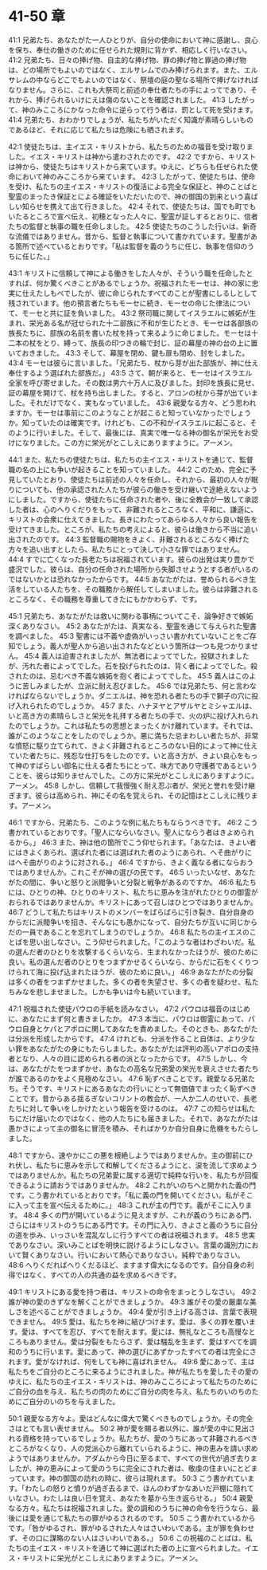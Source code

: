 # 41-50 章

41:1 兄弟たち、あなたがた一人ひとりが、自分の使命において神に感謝し、良心を保ち、奉仕の働きのために任せられた規則に背かず、相応しく行いなさい。
41:2 兄弟たち、日々の捧げ物、自主的な捧げ物、罪の捧げ物と罪過の捧げ物は、どの場所でもよいのではなく、エルサレムでのみ捧げられます。また、エルサレムの中ならどこでもよいのではなく、祭壇の庭の聖なる場所で捧げなければなりません。さらに、これも大祭司と前述の奉仕者たちの手によってであり、それから、捧げられるいけにえは傷のないことを確認されました。
41:3 したがって、神のみこころにかなった命令に逆らって行う者は、罰として死を受けます。
41:4 兄弟たち、おわかりでしょうが、私たちがいただく知識が素晴らしいものであるほど、それに応じて私たちは危険にも晒されます。

42:1 使徒たちは、主イエス・キリストから、私たちのための福音を受け取りました。イエス・キリストは神から遣わされたのです。
42:2 ですから、キリストは神から、使徒たちはキリストから来ています。ゆえに、どちらも任ぜられた使命において神のみこころから来ています。
42:3 したがって、使徒たちは、使命を受け、私たちの主イエス・キリストの復活による完全な保証と、神のことばと聖霊のまったき保証とによる確証をいただいたので、神の御国の到来という喜ばしい知らせを携えて出て行きました。
42:4 それで、使徒たちは、国でも町でもいたるところで宣べ伝え、初穂となった人々に、聖霊が証しするとおりに、信者たちの監督と執事の職を任命しました。
42:5 使徒たちのこうした行いは、新奇な流儀ではありません。昔から、監督と執事について書かれています。聖書がある箇所で述べているとおりです。「私は監督を義のうちに任じ、執事を信仰のうちに任じた。」

43:1 キリストに信頼して神による働きをした人々が、そういう職を任命したとすれば、何か驚くべきことがあるでしょうか。祝福されたモーセは、神の家に忠実に仕えたしもべでしたが、彼に命じられたすべてのことが聖書にしるしとして残されています。他の預言者たちもモーセに続き、モーセの命じた律法について、モーセと共に証を負いました。
43:2 祭司職に関してイスラエルに嫉妬が生まれ、栄光ある名が冠せられた十二部族に不和が生じたとき、モーセは各部族の族長たちに、部族の名前を書いた杖を持って来るように命じました。モーセは十二本の杖をとり、縛って、族長の印つきの輪で封じ、証の幕屋の神の台の上に置いておきました。
43:3 そして、幕屋を閉め、鍵も扉も閉め、封をしました。
43:4 モーセは彼らに言いました。「兄弟たち、杖から芽が出た部族が、神に仕え奉仕するよう選ばれた部族だ。」
43:5 さて、朝が来ると、モーセはイスラエル全家を呼び寄せました。その数は男六十万人に及びました。封印を族長に見せ、証の幕屋を開けて、杖を持ち出しました。すると、アロンの杖から芽が出ていました。それだけでなく、実もなっていました。
43:6 親愛なる方々、どう思われますか。モーセは事前にこのようなことが起こると知っていなかったでしょうか。知っていたのは確実です。けれども、この不和がイスラエルに起こると、そのように行いました。そして、最後には、真実で唯一なる神の御名が栄光をお受けになりました。この方に栄光がとこしえにありますように。アーメン。

44:1 また、私たちの使徒たちは、私たちの主イエス・キリストを通じて、監督職の名の上にも争いが起きることを知っていました。
44:2 このため、完全に予見していたとおり、使徒たちは前述の人々を任命し、それから、最初の人々が眠りについても、他の承認された人たちが彼らの働きを受け継いで途絶えないようにしました。ですから、使徒たちに任命された者や、後に全教会が一致して承認した者は、心のへりくだりをもって、非難されるところなく、平和に、謙遜に、キリストの会衆に仕えてきました。長きにわたってあらゆる人々から良い報告を受けてきました。ところが、私たちの考えによると、彼らは働きから不当に追い出されたのです。
44:3 監督職の賜物をきよく、非難されるところなく捧げた方々を追い出すとしたら、私たちにとって決して小さな罪ではありません。
44:4 すでに亡くなった長老たちは祝福されています。彼らの出発は実り豊かで盛況でした。彼らは、自分の任命された場所から失脚させようとする者がいるのではないかとは恐れなかったからです。
44:5 あなたがたは、誉められるべき生活をしている人たちを、その職務から解任してしまいました。彼らは非難されるところなく、その職務を尊重してきたにもかかわらず、です。

45:1 兄弟たち、あなたがたは救いに関わる事柄についてこそ、論争好きで嫉妬深くありなさい。
45:2 あなたがたは、真実なる、聖霊を通じて与えられた聖書を調べました。
45:3 聖書には不義や虚偽がいっさい書かれていないことをご存知でしょう。義人が聖人から追い出されたなどという箇所は一つも見つかりません。
45:4 義人は迫害されましたが、無法者によってでした。投獄されましたが、汚れた者によってでした。石を投げられたのは、背く者によってでした。殺されたのは、忌むべき不義な嫉妬を抱く者によってでした。
45:5 義人はこのように苦しみましたが、立派に耐え忍びました。
45:6 では兄弟たち、何と言わなければならないでしょうか。ダニエルは、神を恐れる者たちの手で獅子の穴に投げ入れられたのでしょうか。
45:7 また、ハナヌヤとアザルヤとミシャエルは、いと高き方の素晴らしさと栄光を礼拝する者たちの手で、火の炉に投げ入れられたのでしょうか。これは私たちの思想とまったくかけ離れています。それでは、誰がこのようなことをしたのでしょうか。悪に満ちた忌まわしい者たちが、非常な憤怒に駆り立てられて、きよく非難されるところのない目的によって神に仕えていた者たちに、残忍な仕打ちをしたのです。いと高き方が、きよい良心をもって神のすばらしい御名に仕える者たちにとって、味方であり守護者であるということを、彼らは知りませんでした。この方に栄光がとこしえにありますように。アーメン。
45:8 しかし、信頼して我慢強く耐え忍ぶ者が、栄光と誉れを受け継ぎます。彼らは高められ、神にその名を覚えられ、その記憶はとこしえに残ります。アーメン。

46:1 ですから、兄弟たち、このような例に私たちもならうべきです。
46:2 こう書かれているとおりです。「聖人にならいなさい。聖人にならう者はきよめられるから。」
46:3 また、神は他の箇所でこう仰せられます。「あなたは、きよい者にはきよくあられ、選ばれた者には選ばれた者のようにあられ、へそ曲がりにはへそ曲がりのように対される。」
46:4 ですから、きよく義なる者にならおうではありませんか。これこそが神の選びの民です。
46:5 いったいなぜ、あなたがたの間に、争いと怒りと派閥争いと分裂と戦争があるのですか。
46:6 私たちには、ひとりの神、ひとりのキリスト、私たちに恵みを注がれたひとりの御霊がおられるではありませんか。キリストにあって召しはひとつではありませんか。
46:7 どうして私たちはキリストのメンバーをばらばらに引き裂き、自分自身のからだに派閥争いを招き、そんなにも愚かになって、自分たちが互いに同じからだの一員であることを忘れてしまうのでしょうか。
46:8 私たちの主イエスのことばを思い出しなさい。こう仰せられました。「このような者はわざわいだ。私の選んだ者のひとりを攻撃するくらいなら、生まれなかったほうが、彼のために良い。私の選んだ者のひとりをつまずかせるくらいなら、からだに石をくくりつけられて海に投げ込まれたほうが、彼のために良い。」
46:9 あなたがたの分裂は多くの者をつまずかせました。多くの者を失望させ、多くの者を疑わせ、私たちみなを悲しませました。しかも争いは今も続いています。

47:1 祝福された使徒パウロの手紙を読みなさい。
47:2 パウロは福音のはじめに、あなたにまず何と書きましたか。
47:3 本当に、パウロは御霊にあって、パウロ自身とケパとアポロに関してあなたを責めました。そのときも、あなたがたは分派を形成したからです。
47:4 けれども、分派を作ること自体は、より少ない罪をあなたがたの身にもたらしました。あなたがたは評判の高いアポロの支持者となり、人々の目に認められる者の派となったからです。
47:5 しかし、今は、あなたがたをつまずかせ、あなたの高名な兄弟愛の栄光を衰えさせた者たちが誰であるのかをよく見極めなさい。
47:6 恥ずべきことです。親愛なる兄弟たち。そうです、キリストにあるあなたの行いにとって無価値でまったく恥ずべきことです。昔からある揺るぎないコリントの教会が、一人か二人のせいで、長老たちに対して争いをしかけたという報告を受けるのは。
47:7 この知らせは私たちにだけ届いたのではなく、他の人たちにも届きました。それで、あなたがたは愚かさによって主の御名に冒涜を積み、そればかりか自分自身に危機をもたらしました。

48:1 ですから、速やかにこの悪を根絶しようではありませんか。主の御前にひれ伏し、私たちに恵みを示して和解してくださるようにと、涙を流して求めようではありませんか。私たちの兄弟愛に属する適切で純粋な行いを、私たちが回復できるように請おうではありませんか。
48:2 これがいのちへと開かれた義の門です。こう書かれているとおりです。「私に義の門を開いてください。私がそこに入って主を宣べ伝えるために。」
48:3 これが主の門です。義がそこに入ります。
48:4 多くの門が開いているように見えますが、これが義のうちにある門、さらにはキリストのうちにある門です。その門に入り、きよさと義のうちに自分の道を歩み、いっさいを混乱なしに行うすべての者は祝福されます。
48:5 忠実でありなさい。深いみことばを明快に説けるようにしなさい。言葉の識別力において賢くありなさい。行いにおいて熱心でありなさい。純粋でありなさい。
48:6 へりくだればへりくだるほど、ますます偉大になるのです。自分自身の利得ではなく、すべての人の共通の益を求めるべきです。

49:1 キリストにある愛を持つ者は、キリストの命令をまっとうしなさい。
49:2 誰が神の愛のきずなを解くことができましょうか。
49:3 誰がその愛の厳粛な美しさを述べることができましょうか。
49:4 愛が引き上げる高さは、言葉で表現できません。
49:5 愛は、私たちを神に結びつけます。愛は、多くの罪を覆います。愛は、すべてを忍び、すべてを耐えます。愛には、無礼なところも高慢なところもありません。愛は分裂をもたらさず、愛は騒乱を生まず、愛はすべてを調和のうちに行います。愛にあって、神の選びにあずかったすべての者は完全にされます。愛がなければ、何をしても神に喜ばれません。
49:6 愛にあって、主は私たちをご自分のところに来るようにされました。神が私たちを愛したその愛のゆえに、私たちの主イエス・キリストは、神のみこころによって私たちのためにご自分の血を与え、私たちの肉のためにご自分の肉を与え、私たちのいのちのためにご自分のいのちを与えました。

50:1 親愛なる方々よ。愛はどんなに偉大で驚くべきものでしょうか。その完全さはとても言い表せません。
50:2 神が愛を賜る者以外に、誰が愛の中に見出される資格を持っているでしょうか。私たちが、愛のうちにあって非難されるべきところがなくなり、人の党派心から離れていられるように、神の恵みを請い求めようではありませんか。アダムから今日に至るまで、すべての世代が過ぎ去りましたが、神の恵みによって愛のうちに完全にされた者は、敬虔の住まいにとどまっています。神の御国の訪れの時に、彼らは現れます。
50:3 こう書かれています。「わたしの怒りと憤りが過ぎ去るまで、ほんのわずかなあいだ戸棚に隠れていなさい。わたしは良い日を覚え、あなたを墓から生き返らせる。」
50:4 親愛なる方々。私たちは祝福されました。愛の調和のうちに神の命令を行うなら、最後には愛を通じて私たちの罪がゆるされるのです。
50:5 こう書かれているからです。「咎がゆるされ、罪がゆるされた人々はさいわいである。主が罪を負わせず、その口に謀略のない人はさいわいである。」
50:6 この祝福のことばは、私たちの主イエス・キリストを通じて神に選ばれた者の上に宣べられました。イエス・キリストに栄光がとこしえにありますように。アーメン。
